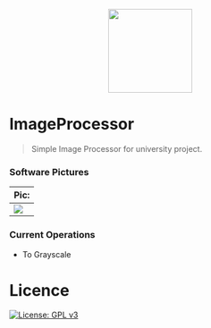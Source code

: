 <p align="center">
  <img height="150" width="150" src="https://img001.prntscr.com/file/img001/BT1IJ1a_RsO-cszJHR7zuw.png"/>
</p>

# ImageProcessor
> Simple Image Processor for university project.

### Software Pictures
| Pic: |
| ---  |
|![](https://img001.prntscr.com/file/img001/e-LXIMbvRBSkdGtaAvvBLg.png) | 

### Current Operations
- To Grayscale

# Licence
[![License: GPL v3](https://img.shields.io/badge/License-GPLv3-blue.svg)](https://www.gnu.org/licenses/gpl-3.0)